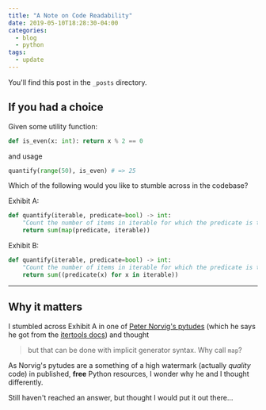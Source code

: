 ```yaml
---
title: "A Note on Code Readability"
date: 2019-05-10T18:28:30-04:00
categories:
  - blog
  - python
tags:
  - update
---
```


You'll find this post in the `_posts` directory.

## If you had a choice

Given some utility function:

```python
def is_even(x: int): return x % 2 == 0
```

and usage 

```python
quantify(range(50), is_even) # => 25
```


Which of the following would you like to stumble across in the codebase?


Exhibit A:

```python
def quantify(iterable, predicate=bool) -> int:
    "Count the number of items in iterable for which the predicate is true."
    return sum(map(predicate, iterable))
```

Exhibit B:

```python
def quantify(iterable, predicate=bool) -> int:
    "Count the number of items in iterable for which the predicate is true."
    return sum((predicate(x) for x in iterable))
```

---

## Why it matters

I stumbled across Exhibit A in one of [Peter Norvig's pytudes][] (which he says he got from the [itertools docs][])
and thought
> but that can be done with implicit generator syntax. Why call `map`?

As Norvig's pytudes are a something of a high watermark (actually _quality_ code) in published, **free** Python resources,
  I wonder why he and I thought differently.

Still haven't reached an answer, but thought I would put it out there...


[Peter Norvig's pytudes]: https://github.com/norvig/pytudes/blob/master/ipynb/How%20To%20Count%20Things.ipynb
[itertools docs]: https://docs.python.org/3/library/itertools.html
